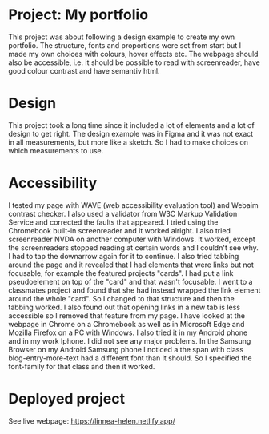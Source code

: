 # Project: My portfolio
This project was about following a design example to create my own portfolio. The structure, fonts and proportions were set from start but I made my own choices with colours, hover effects etc. The webpage should also be accessible, i.e. it should be possible to read with screenreader, have good colour contrast and have semantiv html.

# Design
This project took a long time since it included a lot of elements and a lot of design to get right. The design example was in Figma and it was not exact in all measurements, but more like a sketch. So I had to make choices on which measurements to use. 

# Accessibility
I tested my page with WAVE (web accessibility evaluation tool) and Webaim contrast checker. I also used a validator from W3C Markup Validation Service and corrected the faults that appeared. I tried using the Chromebook built-in screenreader and it worked alright. I also tried screenreader NVDA on another computer with Windows. It worked, except the screenreaders stopped reading at certain words and I couldn't see why. I had to tap the downarrow again for it to continue. I also tried tabbing around the page and it revealed that I had elements that were links but not focusable, for example the featured projects "cards". I had put a link pseudoelement on top of the "card" and that wasn't focusable. I went to a classmates project and found that she had instead wrapped the link element around the whole "card". So I changed to that structure and then the tabbing worked. I also found out that opening links in a new tab is less accessible so I removed that feature from my page. I have looked at the webpage in Chrome on a Chromebook as well as in Microsoft Edge and Mozilla Firefox on a PC with Windows. I also tried it in my Android phone and in my work Iphone. I did not see any major problems. In the Samsung Browser on my Android Samsung phone I noticed a the span with class blog-entry-more-text had a different font than it should. So I specified the font-family for that class and then it worked.  

# Deployed project
See live webpage: https://linnea-helen.netlify.app/ 